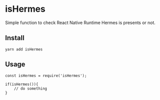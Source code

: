 # isHermes

Simple function to check React Native Runtime Hermes is presents or not.

## Install

```
yarn add isHermes

```

## Usage

```
const isHermes = require('isHermes');

if(isHermes()){
    // do something
}
```
